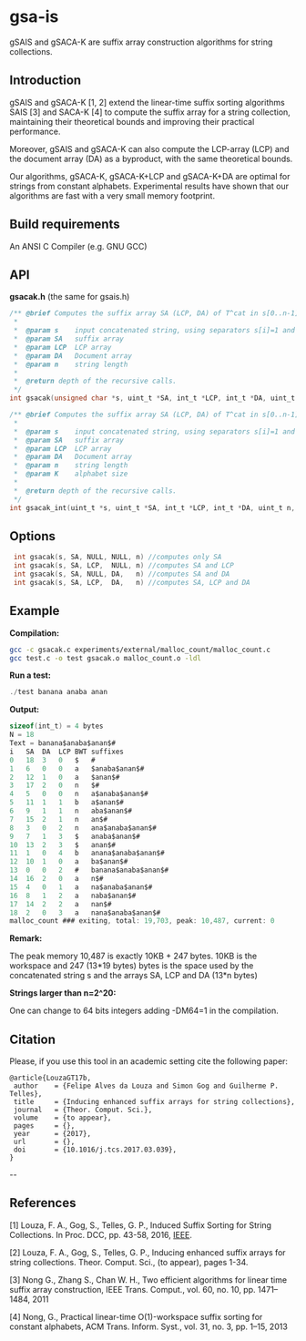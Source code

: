 # gsa-is

gSAIS and gSACA-K are suffix array construction algorithms for string collections. 

## Introduction

gSAIS and gSACA-K [1, 2] extend the linear-time suffix sorting algorithms SAIS
[3] and SACA-K [4] to compute the suffix array for a string collection,
maintaining their theoretical bounds and improving their practical performance.

Moreover, gSAIS and gSACA-K can also compute the LCP-array (LCP) and the
document array (DA) as a byproduct, with the same theoretical bounds.

Our algorithms, gSACA-K, gSACA-K+LCP and gSACA-K+DA are optimal for strings
from constant alphabets. Experimental results have shown that our algorithms
are fast with a very small memory footprint.


## Build requirements

An ANSI C Compiler (e.g. GNU GCC)

## API

**gsacak.h** (the same for gsais.h)

```c
/** @brief Computes the suffix array SA (LCP, DA) of T^cat in s[0..n-1]
 *
 *  @param s    input concatenated string, using separators s[i]=1 and with s[n-1]=0
 *  @param SA   suffix array 
 *  @param LCP  LCP array 
 *  @param DA   Document array
 *  @param n    string length
 * 
 *  @return depth of the recursive calls.
 */
int gsacak(unsigned char *s, uint_t *SA, int_t *LCP, int_t *DA, uint_t n);

/** @brief Computes the suffix array SA (LCP, DA) of T^cat in s[0..n-1]
 *
 *  @param s    input concatenated string, using separators s[i]=1 and with s[n-1]=0
 *  @param SA   suffix array 
 *  @param LCP  LCP array 
 *  @param DA   Document array
 *  @param n    string length
 *  @param K    alphabet size
 * 
 *  @return depth of the recursive calls.
 */
int gsacak_int(uint_t *s, uint_t *SA, int_t *LCP, int_t *DA, uint_t n, uint_t k);
```

## Options

```c
 int gsacak(s, SA, NULL, NULL, n) //computes only SA
 int gsacak(s, SA, LCP,  NULL, n) //computes SA and LCP
 int gsacak(s, SA, NULL, DA,   n) //computes SA and DA
 int gsacak(s, SA, LCP,  DA,   n) //computes SA, LCP and DA
```


## Example

**Compilation:**

```sh
gcc -c gsacak.c experiments/external/malloc_count/malloc_count.c
gcc test.c -o test gsacak.o malloc_count.o -ldl
```

**Run a test:**

```c
./test banana anaba anan
```

**Output:**

```c
sizeof(int_t) = 4 bytes
N = 18
Text = banana$anaba$anan$#
i	SA	DA	LCP	BWT	suffixes
0	18	3	0	$	#
1	6	0	0	a	$anaba$anan$#
2	12	1	0	a	$anan$#
3	17	2	0	n	$#
4	5	0	0	n	a$anaba$anan$#
5	11	1	1	b	a$anan$#
6	9	1	1	n	aba$anan$#
7	15	2	1	n	an$#
8	3	0	2	n	ana$anaba$anan$#
9	7	1	3	$	anaba$anan$#
10	13	2	3	$	anan$#
11	1	0	4	b	anana$anaba$anan$#
12	10	1	0	a	ba$anan$#
13	0	0	2	#	banana$anaba$anan$#
14	16	2	0	a	n$#
15	4	0	1	a	na$anaba$anan$#
16	8	1	2	a	naba$anan$#
17	14	2	2	a	nan$#
18	2	0	3	a	nana$anaba$anan$#
malloc_count ### exiting, total: 19,703, peak: 10,487, current: 0
```
**Remark:**

The peak memory 10,487 is exactly 10KB + 247 bytes.
10KB is the workspace and 247 (13\*19 bytes) bytes is the space used by the concatenated string s and the arrays SA, LCP and DA (13\*n bytes)


**Strings larger than n=2^20:**

One can change to 64 bits integers adding -DM64=1 in the compilation.


## Citation

Please, if you use this tool in an academic setting cite the following paper:

    @article{LouzaGT17b,
     author    = {Felipe Alves da Louza and Simon Gog and Guilherme P. Telles},
     title     = {Inducing enhanced suffix arrays for string collections},
     journal   = {Theor. Comput. Sci.},
     volume    = {to appear},
     pages     = {},
     year      = {2017},
     url       = {},
     doi       = {10.1016/j.tcs.2017.03.039},
    }
    

--
## References

\[1\] Louza, F. A., Gog, S., Telles, G. P., Induced Suffix Sorting for String Collections. In Proc. DCC, pp. 43-58, 2016, [IEEE](http://ieeexplore.ieee.org/document/7786148/).

\[2\] Louza, F. A., Gog, S., Telles, G. P., Inducing enhanced suffix arrays for string collections. Theor. Comput. Sci., (to appear), pages 1-34.

\[3\] Nong G., Zhang S., Chan W. H., Two efficient algorithms for linear time suffix array construction, IEEE Trans. Comput., vol. 60, no. 10, pp. 1471–1484, 2011

\[4\] Nong, G., Practical linear-time O(1)-workspace suffix sorting for constant alphabets, ACM Trans. Inform. Syst., vol. 31, no. 3, pp. 1–15, 2013

